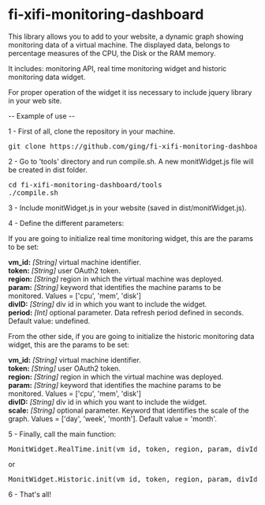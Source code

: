 fi-xifi-monitoring-dashboard
============================

This library allows you to add to your website, a dynamic graph showing monitoring data of a virtual machine. The displayed data, belongs to percentage measures of the CPU, the Disk or the RAM memory.

It includes: monitoring API, real time monitoring widget and historic monitoring data widget.

For proper operation of the widget it iss necessary to include jquery library in your web site.


-- Example of use --

1 - First of all, clone the repository in your machine.

<pre>
git clone https://github.com/ging/fi-xifi-monitoring-dashboard.git
</pre>

2 - Go to 'tools' directory and run compile.sh. A new monitWidget.js file will be created in dist folder.

<pre>
cd fi-xifi-monitoring-dashboard/tools
./compile.sh
</pre>

3 - Include monitWidget.js in your website (saved in dist/monitWidget.js).

4 - Define the different parameters:

If you are going to initialize real time monitoring widget, this are the params to be set:

<b>vm_id:</b> <i>[String]</i>  virtual machine identifier.
<br>
<b>token:</b> <i>[String]</i>  user OAuth2 token.
<br>
<b>region:</b> <i>[String]</i>  region in which the virtual machine was deployed.
<br>
<b>param:</b> <i>[String]</i>  keyword that identifies the machine params to be monitored. Values = ['cpu', 'mem', 'disk']
<br>
<b>divID:</b> <i>[String]</i>  div id in which you want to include the widget.
<br>
<b>period:</b> <i>[Int]</i> optional parameter. Data refresh period defined in seconds. Default value: undefined.
<br>

From the other side, if you are going to initialize the historic monitoring data widget, this are the params to be set:

<b>vm_id:</b> <i>[String]</i> virtual machine identifier.
<br>
<b>token:</b> <i>[String]</i>  user OAuth2 token.
<br>
<b>region:</b> <i>[String]</i>  region in which the virtual machine was deployed.
<br>
<b>param:</b> <i>[String]</i>  keyword that identifies the machine params to be monitored. Values = ['cpu', 'mem', 'disk']
<br>
<b>divID:</b> <i>[String]</i>  div id in which you want to include the widget.
<br>
<b>scale:</b> <i>[String]</i>  optional parameter. Keyword that identifies the scale of the graph. Values = ['day', 'week', 'month']. Default value = 'month'.
<br>

5 - Finally, call the main function:

<pre>MonitWidget.RealTime.init(vm_id, token, region, param, divId, period)</pre>
or
<pre>MonitWidget.Historic.init(vm_id, token, region, param, divId, scale)</pre>


6 - That's all!